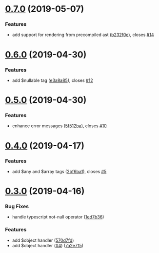 # [0.7.0](https://github.com/mattstrom/typesafe-templates/compare/0.6.0...0.7.0) (2019-05-07)


### Features

* add support for rendering from precompiled ast ([b232f0e](https://github.com/mattstrom/typesafe-templates/commit/b232f0e)), closes [#14](https://github.com/mattstrom/typesafe-templates/issues/14)

# [0.6.0](https://github.com/mattstrom/typesafe-templates/compare/0.5.0...0.6.0) (2019-04-30)


### Features

* add $nullable tag ([e3a8a85](https://github.com/mattstrom/typesafe-templates/commit/e3a8a85)), closes [#12](https://github.com/mattstrom/typesafe-templates/issues/12)

# [0.5.0](https://github.com/mattstrom/typesafe-templates/compare/0.4.0...0.5.0) (2019-04-30)


### Features

* enhance error messages ([5f512ba](https://github.com/mattstrom/typesafe-templates/commit/5f512ba)), closes [#10](https://github.com/mattstrom/typesafe-templates/issues/10)

# [0.4.0](https://github.com/mattstrom/typesafe-templates/compare/0.3.0...0.4.0) (2019-04-17)


### Features

* add $any and $array tags ([2bf6ba1](https://github.com/mattstrom/typesafe-templates/commit/2bf6ba1)), closes [#5](https://github.com/mattstrom/typesafe-templates/issues/5)

# [0.3.0](https://github.com/mattstrom/typesafe-templates/compare/0.2.4...0.3.0) (2019-04-16)


### Bug Fixes

* handle typescript not-null operator ([1ed7b36](https://github.com/mattstrom/typesafe-templates/commit/1ed7b36))


### Features

* add $object handler ([570d7fd](https://github.com/mattstrom/typesafe-templates/commit/570d7fd))
* add $object handler ([#4](https://github.com/mattstrom/typesafe-templates/issues/4)) ([7a2e715](https://github.com/mattstrom/typesafe-templates/commit/7a2e715))
